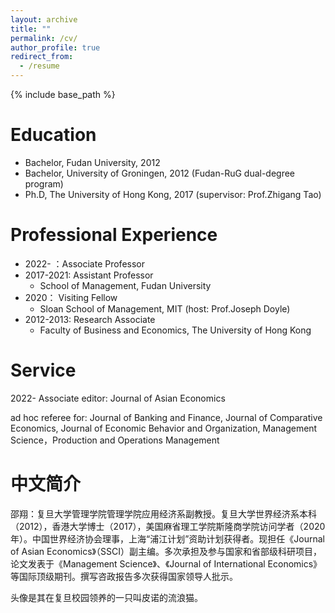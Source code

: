 ```yaml
---
layout: archive
title: ""
permalink: /cv/
author_profile: true
redirect_from:
  - /resume
---
```


{% include base_path %}

Education
======
* Bachelor, Fudan University, 2012
* Bachelor, University of Groningen, 2012 (Fudan-RuG dual-degree program)
* Ph.D, The University of Hong Kong, 2017 (supervisor: Prof.Zhigang Tao)

Professional Experience
======
* 2022-    ：Associate Professor
* 2017-2021: Assistant Professor
  * School of Management, Fudan University
* 2020： Visiting Fellow
  * Sloan School of Management, MIT (host: Prof.Joseph Doyle)
* 2012-2013: Research Associate
  * Faculty of Business and Economics, The University of Hong Kong

  
Service
======
2022- Associate editor: Journal of Asian Economics
 
ad hoc referee for:
Journal of Banking and Finance, Journal of Comparative Economics, Journal of Economic Behavior and Organization, Management Science，Production and Operations Management

中文简介
======
邵翔：复旦大学管理学院管理学院应用经济系副教授。复旦大学世界经济系本科（2012），香港大学博士（2017），美国麻省理工学院斯隆商学院访问学者（2020年）。中国世界经济协会理事，上海“浦江计划”资助计划获得者。现担任《Journal of Asian Economics》（SSCI）副主编。多次承担及参与国家和省部级科研项目，论文发表于《Management Science》、《Journal of International Economics》等国际顶级期刊。撰写咨政报告多次获得国家领导人批示。

头像是其在复旦校园领养的一只叫皮诺的流浪猫。

